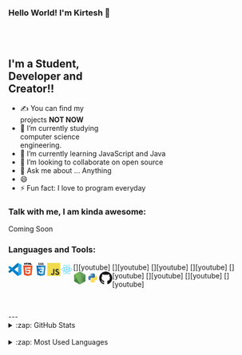 
### Hello World! I'm Kirtesh  👋

 <img align="right" alt="GIF" src="https://user-images.githubusercontent.com/59656771/137586017-7210e148-2fe5-492c-9b9b-a195485a589c.gif" width="300" height="220" style="border-radius:100px;" />
<br /><br />

## I'm a Student, Developer and Creator!!
- ✍ You can find my projects **NOT NOW**
- 🔭 I’m currently studying computer science engineering.
- 🌱 I’m currently learning JavaScript and Java
- 👯 I’m looking to collaborate on open source
- 💬 Ask me about ... Anything
- 😄 
- ⚡ Fun fact: I love to program everyday


### Talk with me, I am kinda awesome:
Coming Soon
<br />

### Languages and Tools:

[<img align="left" alt="Visual Studio Code" width="26px" src="https://raw.githubusercontent.com/github/explore/80688e429a7d4ef2fca1e82350fe8e3517d3494d/topics/visual-studio-code/visual-studio-code.png" />][youtube]
[<img align="left" alt="HTML5" width="26px" src="https://raw.githubusercontent.com/github/explore/80688e429a7d4ef2fca1e82350fe8e3517d3494d/topics/html/html.png" />][youtube]
[<img align="left" alt="CSS3" width="26px" src="https://raw.githubusercontent.com/github/explore/80688e429a7d4ef2fca1e82350fe8e3517d3494d/topics/css/css.png" />][youtube]
[<img align="left" alt="JavaScript" width="26px" src="https://raw.githubusercontent.com/github/explore/80688e429a7d4ef2fca1e82350fe8e3517d3494d/topics/javascript/javascript.png" />][youtube]
[<img align="left" alt="React" width="26px" src="https://raw.githubusercontent.com/github/explore/80688e429a7d4ef2fca1e82350fe8e3517d3494d/topics/react/react.png" />][youtube]
[<img align="left" alt="Node.js" width="26px" src="https://raw.githubusercontent.com/github/explore/80688e429a7d4ef2fca1e82350fe8e3517d3494d/topics/nodejs/nodejs.png" />][youtube]
[<img align="left" alt="python" width="26px" src="https://raw.githubusercontent.com/github/explore/80688e429a7d4ef2fca1e82350fe8e3517d3494d/topics/python/python.png" />][youtube]
[<img align="left" alt="GitHub" width="26px" src="https://raw.githubusercontent.com/github/explore/78df643247d429f6cc873026c0622819ad797942/topics/github/github.png" />][youtube]

<br />
<br />
---

<details>
  <summary>:zap: GitHub Stats</summary>

  <img align="left" alt="Kirtesh's GitHub Stats" src="https://github-readme-stats.vercel.app/api?username=iKirtesh&show_icons=true&hide_border=true" />

</details>
<br />
<details>
  <summary>:zap: Most Used Languages</summary>

<img align="left" alt="Kirtesh's GitHub Top Languages" src="https://github-readme-stats.vercel.app/api/top-langs/?username=iKirtesh" />

</details>

[website]: https://www.pairget.com
